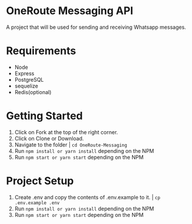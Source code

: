 # OneRoute Messaging API

A project that will be used for sending and receiving Whatsapp messages.

# Requirements

- Node
- Express
- PostgreSQL
- sequelize
- Redis(optional)

# Getting Started

1. Click on Fork at the top of the right corner.
2. Click on Clone or Download.
3. Navigate to the folder | `cd OneRoute-Messaging`
4. Run `npm install or yarn install` depending on the NPM
5. Run `npm start or yarn start` depending on the NPM

# Project Setup

1. Create .env and copy the contents of .env.example to it. | `cp .env.example .env`
2. Run `npm install or yarn install` depending on the NPM
3. Run `npm start or yarn start` depending on the NPM
